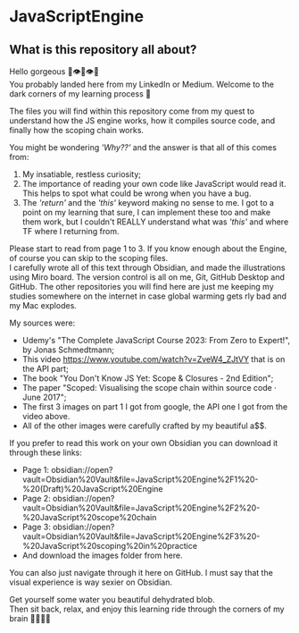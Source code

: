 # JavaScriptEngine
## What is this repository all about?

Hello gorgeous 💅👁️👄👁️💅
<br> You probably landed here from my LinkedIn or Medium. Welcome to the dark corners of my learning process 🔮 

The files you will find within this repository come from my quest to understand how the JS engine works,
how it compiles source code, and finally how the scoping chain works.

You might be wondering *'Why??'* and the answer is that all of this comes from:
1. My insatiable, restless curiosity;
2. The importance of reading your own code like JavaScript would read it. This helps to spot what could be wrong when you have a bug.
3. The *'return'* and the *'this'* keyword making no sense to me. I got to a point on my learning that sure, I can implement these too and make them work, but I couldn't REALLY understand what was *'this'* and where TF where I returning from. 

Please start to read from page 1 to 3. If you know enough about the Engine, of course you can skip to the scoping files.
<br>
I carefully wrote all of this text through Obsidian, and made the illustrations using Miro board.
The version control is all on me, Git, GitHub Desktop and GitHub.
The other repositories you will find here are just me keeping my studies somewhere on the internet in case global warming gets rly bad and my Mac explodes.

My sources were:
- Udemy's "The Complete JavaScript Course 2023: From Zero to Expert!", by Jonas Schmedtmann;
- This video https://www.youtube.com/watch?v=ZveW4_ZJtVY that is on the API part;
- The book "You Don't Know JS Yet: Scope & Closures - 2nd Edition";
- The paper "Scoped: Visualising the scope chain within source code · June 2017";
- The first 3 images on part 1 I got from google, the API one I got from the video above.
- All of the other images were carefully crafted by my beautiful a$$.

If you prefer to read this work on your own Obsidian you can download it through these links:
- Page 1: obsidian://open?vault=Obsidian%20Vault&file=JavaScript%20Engine%2F1%20-%20(Draft)%20JavaScript%20Engine
- Page 2: obsidian://open?vault=Obsidian%20Vault&file=JavaScript%20Engine%2F2%20-%20JavaScript%20scope%20chain
- Page 3: obsidian://open?vault=Obsidian%20Vault&file=JavaScript%20Engine%2F3%20-%20JavaScript%20scoping%20in%20practice
- And download the images folder from here.

You can also just navigate through it here on GitHub. I must say that the visual experience is way sexier on Obsidian.

Get yourself some water you beautiful dehydrated blob.
<br>Then sit back, relax, and enjoy this learning ride through the corners of my brain 👩🏻‍🚀🚀

